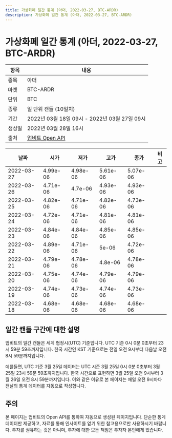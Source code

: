 ```yaml
---
title: 가상화폐 일간 통계 (아더, 2022-03-27, BTC-ARDR)
description: 가상화폐 일간 통계 (아더, 2022-03-27, BTC-ARDR)
---
```


가상화폐 일간 통계 (아더, 2022-03-27, BTC-ARDR)
===

|항목|내용|
|--|--|
|종목|아더|
|마켓|BTC-ARDR|
|단위|BTC|
|종류|일 단위 캔들 (10일치)|
|기간|2022년 03월 18일 09시 - 2022년 03월 27일 09시|
|생성일|2022년 03월 28일 16시|
|출처|[업비트 Open API](https://docs.upbit.com)|


|날짜|시가|저가|고가|종가|비고|
|--|--|--|--|--|--|
|2022-03-27|4.99e-06|4.98e-06|5.61e-06|5.07e-06|    |
|2022-03-26|4.71e-06|4.7e-06|4.93e-06|4.93e-06|    |
|2022-03-25|4.82e-06|4.71e-06|4.82e-06|4.73e-06|    |
|2022-03-24|4.72e-06|4.71e-06|4.81e-06|4.81e-06|    |
|2022-03-23|4.84e-06|4.84e-06|4.85e-06|4.85e-06|    |
|2022-03-22|4.89e-06|4.71e-06|5e-06|4.72e-06|    |
|2022-03-21|4.79e-06|4.78e-06|4.8e-06|4.78e-06|    |
|2022-03-20|4.75e-06|4.74e-06|4.79e-06|4.79e-06|    |
|2022-03-19|4.74e-06|4.73e-06|4.74e-06|4.73e-06|    |
|2022-03-18|4.68e-06|4.68e-06|4.68e-06|4.68e-06|    |


일간 캔들 구간에 대한 설명
---


업비트의 일간 캔들은 세계 협정시(UTC) 기준입니다. 
UTC 기준 0시 0분 0초부터 23시 59분 59초까지입니다. 
한국 시간인 KST 기준으로는 전일 오전 9시부터 다음날 오전 8시 59분까지입니다. 


예를들면, UTC 기준 3월 25일 데이터는 UTC 시준 3월 25일 0시 0분 0초부터 3월 25일 23시 59분 59초까지입니다. 
한국 시간으로 표현하면 3월 25일 오전 9시부터 3월 26일 오전 8시 59분까지입니다. 
이와 같은 이유로 본 페이지는 매일 오전 9시마다 전날의 통계 데이터를 자동으로 작성합니다. 


주의
---


본 페이지는 업비트의 Open API를 통하여 자동으로 생성된 페이지입니다. 
단순한 통계 데이터만 제공하고, 자료를 통해 인사이트를 얻기 위한 참고용으로만 사용하시기 바랍니다. 
투자를 권유하는 것은 아니며, 투자에 대한 모든 책임은 투자자 본인에게 있습니다. 
